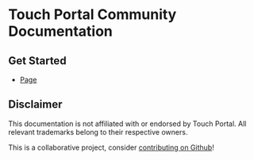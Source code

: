 # Touch Portal Community Documentation
## Get Started
- [Page](/touch-portal/documentation/get-started/page)

## Disclaimer
This documentation is not affiliated with or endorsed by Touch Portal. All relevant trademarks belong to their respective owners.

This is a collaborative project, consider [contributing on Github](https://github.com/touch-portal-community/documentation)!
